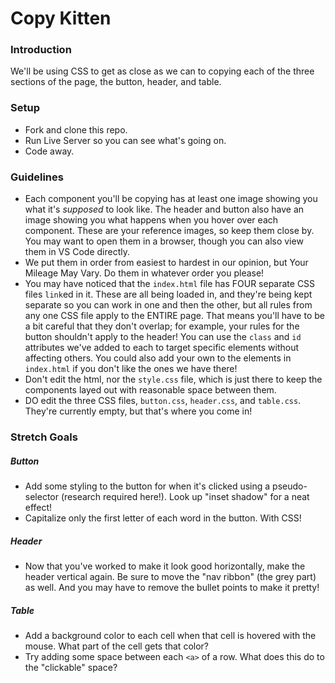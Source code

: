 # Copy Kitten


### Introduction

We'll be using CSS to get as close as we can to copying each of the three sections of the page, the button, header, and table.


### Setup

* Fork and clone this repo.
* Run Live Server so you can see what's going on.
* Code away.


### Guidelines

* Each component you'll be copying has at least one image showing you what it's _supposed_ to look like. The header and button also have an image showing you what happens when you hover over each component. These are your reference images, so keep them close by. You may want to open them in a browser, though you can also view them in VS Code directly.
* We put them in order from easiest to hardest in our opinion, but Your Mileage May Vary. Do them in whatever order you please!
* You may have noticed that the `index.html` file has FOUR separate CSS files `link`ed in it. These are all being loaded in, and they're being kept separate so you can work in one and then the other, but all rules from any one CSS file apply to the ENTIRE page. That means you'll have to be a bit careful that they don't overlap; for example, your rules for the button shouldn't apply to the header! You can use the `class` and `id` attributes we've added to each to target specific elements without affecting others. You could also add your own to the elements in `index.html` if you don't like the ones we have there!
* Don't edit the html, nor the `style.css` file, which is just there to keep the components layed out with reasonable space between them.
* DO edit the three CSS files, `button.css`, `header.css`, and `table.css`. They're currently empty, but that's where you come in!


### Stretch Goals

##### Button

* Add some styling to the button for when it's clicked using a pseudo-selector (research required here!). Look up "inset shadow" for a neat effect!
* Capitalize only the first letter of each word in the button. With CSS!


##### Header

* Now that you've worked to make it look good horizontally, make the header vertical again. Be sure to move the "nav ribbon" (the grey part) as well. And you may have to remove the bullet points to make it pretty!


##### Table

* Add a background color to each cell when that cell is hovered with the mouse. What part of the cell gets that color?
* Try adding some space between each `<a>` of a row. What does this do to the "clickable" space?
